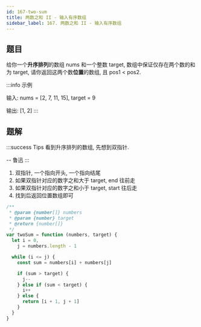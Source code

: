 ```yaml
---
id: 167-two-sum
title: 两数之和 II - 输入有序数组
sidebar_label: 167. 两数之和 II - 输入有序数组
---
```


## 题目

给你一个**升序排列**的数组 nums 和一个整数 target, 数组中保证仅存在两个数的和为 target, 请你返回这两个数**位置**的数组, 且 pos1 < pos2.

:::info 示例

输入: nums = [2, 7, 11, 15], target = 9

输出: [1, 2]
:::

## 题解

:::success Tips
看到升序排列的数组, 先想到双指针.

-- 鲁迅
:::

1. 双指针, 一个指向开头, 一个指向结尾
2. 如果双指针对应的数字之和大于 target, end 往前走
3. 如果双指针对应的数字之和小于 target, start 往后走
4. 找到后返回位置数组即可

```ts
/**
 * @param {number[]} numbers
 * @param {number} target
 * @return {number[]}
 */
var twoSum = function (numbers, target) {
  let i = 0,
    j = numbers.length - 1

  while (i <= j) {
    const sum = numbers[i] + numbers[j]

    if (sum > target) {
      j--
    } else if (sum < target) {
      i++
    } else {
      return [i + 1, j + 1]
    }
  }
}
```

